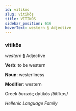```yaml
---
id: vitikös
slug: vitikös
title: VİTİKÖS
sidebar_position: 616
hoverText: western § Adjective
---
```


### vitikös

*western* **§** Adjective

**Verb**: to be western

**Noun**: westerliness

**Modifier**: western

Greek δυτικός dytikós /ðitiˈkos/

*Hellenic Language Family*